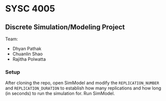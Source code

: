 # SYSC 4005
## Discrete Simulation/Modeling Project
Team: 
 - Dhyan Pathak
 - Chuanlin Shao
 - Rajitha Polwatta
 
### Setup 
After cloning the repo, open SimModel and modify the `REPLICATION_NUMBER` and `REPLICATION_DURATION` to establish how many replications and how long (in seconds) to run the simulation for. 
Run SimModel. 



